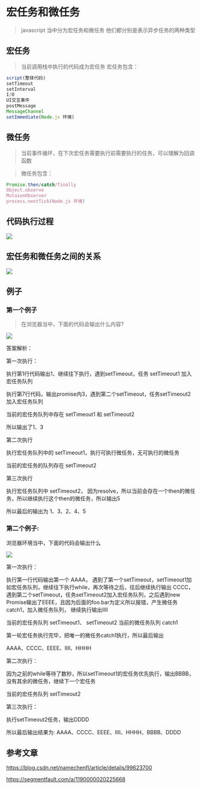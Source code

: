 # 宏任务和微任务

> javascript 当中分为宏任务和微任务
> 他们都分别是表示异步任务的两种类型


## 宏任务

> 当前调用栈中执行的代码成为宏任务
> 宏任务包含：

```js
script(整体代码)
setTimeout
setInterval
I/O
UI交互事件
postMessage
MessageChannel
setImmediate(Node.js 环境)
```

## 微任务

> 当前事件循环，在下次宏任务需要执行前需要执行的任务，可以理解为回调函数

> 微任务包含：

```js
Promise.then/catch/finally
Object.observe
MutaionObserver
process.nextTick(Node.js 环境)
```

## 代码执行过程

<img src="../image/1/1.png" />

## 宏任务和微任务之间的关系

<img src="../image/1/2.png" />

## 例子

### 第一个例子

> 在浏览器当中，下面的代码会输出什么内容?

<img src="../image/1/code-1.png" />


答案解析：

第一次执行：

执行第1行代码输出1、继续往下执行，遇到setTimeout，任务 setTimeout1 加入宏任务队列

执行第7行代码，输出promise内3，遇到第二个setTimeout，任务setTimeout2 加入宏任务队列

当前的宏任务队列中存在 setTimeout1 和 setTimeout2

所以输出了1、3


第二次执行

执行宏任务队列中的 setTimeout1，执行可执行微任务，无可执行的微任务

当前的宏任务的队列存在 setTimeout2


第三次执行

执行宏任务队列中 setTimeout2， 因为resolve，所以当前会存在一个then的微任务，所以继续执行这个then的微任务，所以输出5

所以最后的输出为 1、3、2、4、5



### 第二个例子:

浏览器环境当中，下面的代码会输出什么

<img src="../image/1/code-2.png" />

第一次执行：

执行第一行代码输出第一个 AAAA， 
遇到了第一个setTimeout，setTimeout1加如宏任务队列，继续往下执行while，再次等待之后，往后继续执行输出 CCCC，遇到第二个setTimeout，任务setTimeout2加入宏任务队列，之后遇到new Promise输出了EEEE，且因为后面的foo.bar为定义所以报错，产生微任务catch1，加入微任务队列，
继续执行输出IIII

当前的宏任务队列 setTimeout1、 setTimeout2
当前的微任务队列 catch1

第一轮宏任务执行完毕，把唯一的微任务catch1执行，所以最后输出

AAAA、CCCC、EEEE、IIII、HHHH

第二次执行：

因为之前的while等待了数秒，所以setTimeout1的宏任务优先执行，输出BBBB，没有其余的微任务，继续下一个宏任务

当前的宏任务队列 setTimeout2

第三次执行：

执行setTimeout2任务，输出DDDD

所以最后输出结果为: AAAA、CCCC、EEEE、IIII、HHHH、BBBB、DDDD


## 参考文章

https://blog.csdn.net/namechenfl/article/details/99623700

https://segmentfault.com/a/1190000020225668